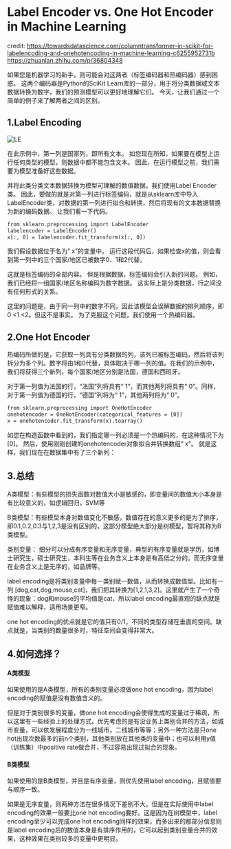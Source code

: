 # Label Encoder vs. One Hot Encoder in Machine Learning

credit:
https://towardsdatascience.com/columntransformer-in-scikit-for-labelencoding-and-onehotencoding-in-machine-learning-c6255952731b
https://zhuanlan.zhihu.com/p/36804348

如果您是机器学习的新手，则可能会对这两者（标签编码器和热编码器）感到困惑。 这两个编码器是Python的SciKit Learn库的一部分，用于将分类数据或文本数据转换为数字，我们的预测模型可以更好地理解它们。 今天，让我们通过一个简单的例子来了解两者之间的区别。

## 1.Label Encoding

![LE](https://user-images.githubusercontent.com/61290493/82826087-0ecd0900-9e72-11ea-8d61-fd52839c4029.png)

在此示例中，第一列是国家列，即所有文本。 如您现在所知，如果要在模型上运行任何类型的模型，则数据中都不能包含文本。 因此，在运行模型之前，我们需要为模型准备好这些数据。

并将此类分类文本数据转换为模型可理解的数值数据，我们使用Label Encoder类。 因此，要做的就是对第一列进行标签编码，就是从sklearn库中导入LabelEncoder类，对数据的第一列进行拟合和转换，然后将现有的文本数据替换为新的编码数据。 让我们看一下代码。

```html
from sklearn.preprocessing import LabelEncoder
labelencoder = LabelEncoder()
x[:, 0] = labelencoder.fit_transform(x[:, 0])
```

我们假设数据位于名为“ x”的变量中。 运行这段代码后，如果检查x的值，则会看到第一列中的三个国家/地区已被数字0、1和2代替。

这就是标签编码的全部内容。 但是根据数据，标签编码会引入新的问题。 例如，我们已经将一组国家/地区名称编码为数字数据。 这实际上是分类数据，行之间没有任何形式的关系。

这里的问题是，由于同一列中的数字不同，因此该模型会误解数据的排列顺序，即0 <1 <2。但这不是事实。 为了克服这个问题，我们使用一个热编码器。

## 2.One Hot Encoder
热编码所做的是，它获取一列具有分类数据的列，该列已被标签编码，然后将该列拆分为多个列。数字将由1和0代替，具体取决于哪一列的值。在我们的示例中，我们将获得三个新列，每个国家/地区分别是法国，德国和西班牙。

对于第一列值为法国的行，“法国”列将具有“ 1”，而其他两列将具有“ 0”。同样，对于第一列值为德国的行，“德国”列将为“ 1”，其他两列将为“ 0”。
```html
from sklearn.preprocessing import OneHotEncoder
onehotencoder = OneHotEncoder(categorical_features = [0])
x = onehotencoder.fit_transform(x).toarray()
```
如您在构造函数中看到的，我们指定哪一列必须是一个热编码的，在这种情况下为[0]。 然后，使用刚刚创建的onehotencoder对象拟合并转换数组“ x”。 就是这样，我们现在在数据集中有了三个新列：

## 3.总结
A类模型：有些模型的损失函数对数值大小是敏感的，即变量间的数值大小本身是有比较意义的，如逻辑回归，SVM等

B类模型：有些模型本身对数值变化不敏感，数值存在的意义更多的是为了排序，即0.1,0.2,0.3与1,2,3是没有区别的，这部分模型绝大部分是树模型，暂将其称为B类模型。

类别变量：
细分可以分成有序变量和无序变量，典型的有序变量就是学历，如博士研究生，硕士研究生，本科生等在业务含义上本身是有高低之分的。而无序变量在业务含义上是无序的，如品牌等。

label encoding是将类别变量中每一类别赋一数值，从而转换成数值型。比如有一列 [dog,cat,dog,mouse,cat]，我们把其转换为[1,2,1,3,2]。这里就产生了一个奇怪的现象：dog和mouse的平均值是cat，所以label encoding最直观的缺点就是赋值难以解释，适用场景更窄。

one hot encoding的优点就是它的值只有0/1，不同的类型存储在垂直的空间。缺点就是，当类别的数量很多时，特征空间会变得非常大。

## 4.如何选择？
#### A类模型

如果使用的是A类模型，所有的类别变量必须做one hot encoding，因为label encoding的赋值是没有数值含义的。

但是对于类别很多的变量，做one hot encoding会使得生成的变量过于稀疏，所以这里有一些经验上的处理方式。优先考虑的是有没业务上类别合并的方法，如城市变量，可以依发展程度分为一线城市，二线城市等等；另外一种方法是只one hot出现次数最多的前n个类别，其他类别放在其他类的变量中；也可以利用y值（训练集）中positive rate做合并，不过容易出现过拟合的现象。

#### B类模型

如果使用的是B类模型，并且是有序变量，则优先使用label encoding，且赋值要与顺序一致。

如果是无序变量，则两种方法在很多情况下差别不大，但是在实际使用中label encoding的效果一般要比one hot encoding要好。这是因为在树模型中，label encoding至少可以完成one hot encoding同样的效果，而多出来的那部分信息则是label encoding后的数值本身是有排序作用的，它可以起到类别变量合并的效果，这种效果在类别较多的变量中更明显。

